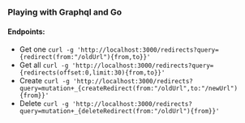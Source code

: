 ### Playing with Graphql and Go

#### Endpoints:
* Get one `curl -g 'http://localhost:3000/redirects?query={redirect(from:"/oldUrl"){from,to}}'`
* Get all `curl -g 'http://localhost:3000/redirects?query={redirects(offset:0,limit:30){from,to}}'`
* Create `curl -g 'http://localhost:3000/redirects?query=mutation+_{createRedirect(from:"/oldUrl",to:"/newUrl"){from}}'`
* Delete `curl -g 'http://localhost:3000/redirects?query=mutation+_{deleteRedirect(from:"/oldUrl"){from}}'`